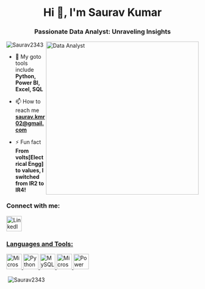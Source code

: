 <h1 align="center">Hi 👋, I'm Saurav Kumar</h1>
<h3 align="center">Passionate Data Analyst: Unraveling Insights</h3>
<img align="right" alt="Data Analyst" width="400" src="https://uploads-ssl.webflow.com/5c19100c2b50073e6ee69da1/60d34f3b422c048fb72cb925_Analyze.gif">

<p align="left"> <img src="https://komarev.com/ghpvc/?username=Saurav2343&label=Profile%20views&color=0e75b6&style=flat" alt="Saurav2343" /> </p>

- 🌱 My goto tools include **Python, Power BI, Excel, SQL**

- 📫 How to reach me **saurav.kmr02@gmail.com**

- ⚡ Fun fact **From volts[Electrical Engg] to values, I switched from IR2 to IR4!**

<h3 align="left">Connect with me:</h3>
<p align="left">
    <a href="https://www.linkedin.com/in/saurav-kumar-995494107" target="blank">
        <img align="center" src="https://img.icons8.com/color/48/000000/linkedin.png" alt="LinkedIn" width="40" height="40" />
   </p>
<h3 align="left">Languages and Tools:</h3>
<p align="left"> 
    <a href="https://www.microsoft.com/en-us/sql-server" target="_blank" rel="noreferrer"> 
        <img src="https://github.com/user-attachments/assets/c27d6cdf-9946-412b-af19-c870cc136d4c" alt="Microsoft SQL Server" 
             width="40" height="40"/>
    </a>
    <a href="https://www.python.org/" target="_blank" rel="noreferrer"> 
        <img src="https://github.com/user-attachments/assets/a5d83d94-3419-44b1-bfa4-e562bafa4434" alt="Python" width="40" height="40"/> 
    </a> 
    <a href="https://www.mysql.com/" target="_blank" rel="noreferrer"> 
        <img src="https://github.com/user-attachments/assets/99af8d79-acee-4f8f-afdd-da6db9ff28a5" alt="MySQL" width="40" height="40"/> 
    </a>
    <a href="https://www.microsoft.com/en-in/microsoft-365/excel" target="_blank" rel="noreferrer"> 
         <img src="https://github.com/user-attachments/assets/4f5d37db-85e0-4456-8e11-8206ae34a9f8" alt="Microsoft Excel" width="40" height="40"/> 
    </a>
    <a href="https://www.microsoft.com/en-us/power-platform/products/power-bi" target="_blank" rel="noreferrer"> 
       <img src="https://github.com/user-attachments/assets/d4835e25-406f-49d7-bbb2-ed08d19324c9" alt="Power BI" width="40" height="40"/>
    </a>
</p>
<p>&nbsp;<img align="center" src="https://github-readme-stats.vercel.app/api?username=Saurav2343&show_icons=true&locale=en" alt="Saurav2343" /></p>

<!--<p><img align="center" src="https://streak-stats.demolab.com/?user=Saurav2343&" alt="Saurav2343" /></p>-->
